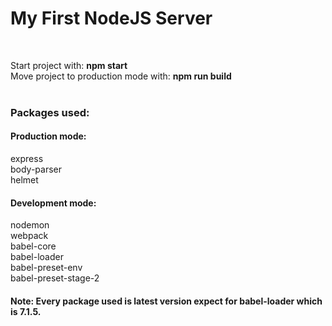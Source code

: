 <h1>My First NodeJS Server</h1><br/>

Start project with: <b>npm start</b><br/>
Move project to production mode with: <b>npm run build</b><br/>
<br/>
<h3>Packages used:</h3>
  <h4>Production mode:</h4>
    express<br/>
    body-parser<br/>
    helmet<br/>
  <h4>Development mode:</h4>
    nodemon<br/>
    webpack<br/>
    babel-core<br/>
    babel-loader<br/>
    babel-preset-env<br/>
    babel-preset-stage-2<br/>
<h4>Note: Every package used is latest version expect for <b>babel-loader</b> which is <b>7.1.5</b>.</h4>
